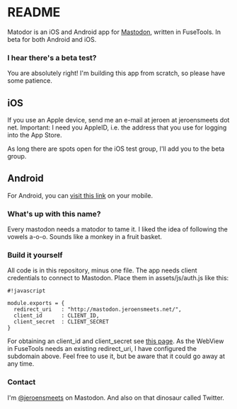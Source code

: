 # README #

Matodor is an iOS and Android app for [Mastodon](https://mastodon.social), written in FuseTools. In beta for both Android and iOS.

### I hear there's a beta test? ###

You are absolutely right! I'm building this app from scratch, so please have some patience.

## iOS ##
If you use an Apple device, send me an e-mail at jeroen at jeroensmeets dot net. Important: I need you AppleID, i.e. the address that you use for logging into the App Store.

As long there are spots open for the iOS test group, I'll add you to the beta group.

## Android ##
For Android, you can [visit this link](https://play.google.com/apps/testing/com.jeroensmeets.mastodon) on your mobile.

### What's up with this name? ###

Every mastodon needs a matodor to tame it. I liked the idea of following the vowels a-o-o. Sounds like a monkey in a fruit basket.

### Build it yourself ###

All code is in this repository, minus one file. The app needs client credentials to connect to Mastodon. Place them in assets/js/auth.js like this:

```
#!javascript

module.exports = {
  redirect_uri   : "http://mastodon.jeroensmeets.net/",
  client_id      : CLIENT_ID,
  client_secret  : CLIENT_SECRET
}
```

For obtaining an client_id and client_secret see [this page](https://github.com/Gargron/mastodon/wiki/API#oauth-apps). As the WebView in FuseTools needs an existing redirect_uri, I have configured the subdomain above. Feel free to use it, but be aware that it could go away at any time.

### Contact ###

I'm [@jeroensmeets](https://mastodon.social/web/accounts/8779) on Mastodon. And also on that dinosaur called Twitter.
